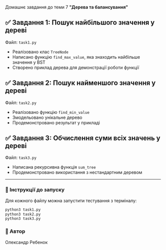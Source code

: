 Домашнє завдання до теми 7 **"Дерева та балансування"**

## ✅ Завдання 1: Пошук найбільшого значення у дереві

Файл: `task1.py`

- Реалізовано клас `TreeNode`
- Написано функцію `find_max_value`, яка знаходить найбільше значення у BST
- Створено приклад дерева для демонстрації роботи функції

## ✅ Завдання 2: Пошук найменшого значення у дереві

Файл: `task2.py`

- Реалізовано функцію `find_min_value`
- Змодельовано унікальне дерево
- Продемонстровано результат у прикладі

## ✅ Завдання 3: Обчислення суми всіх значень у дереві

Файл: `task3.py`

- Написана рекурсивна функція `sum_tree`
- Продемонстровано використання з нестандартним деревом

---

### 🔧 Інструкції до запуску
Для кожного файлу можна запустити тестування з терміналу:

```bash
python3 task1.py
python3 task2.py
python3 task3.py
```

### 👤 Автор
Олександр Ребенок
